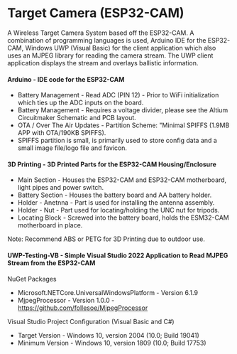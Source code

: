 # Target Camera (ESP32-CAM)
A Wireless Target Camera System based off the ESP32-CAM. A combination of programming languages is used, Arduino IDE for the ESP32-CAM, Windows UWP (Visual Basic) for the client application which also uses an MJPEG library for reading the camera stream. The UWP client application displays the stream and overlays ballistic information.

#### Arduino - IDE code for the ESP32-CAM
- Battery Management - Read ADC (PIN 12) - Prior to WiFi initialization which ties up the ADC inputs on the board.
- Battery Management - Requires a voltage divider, please see the Altium Circuitmaker Schematic and PCB layout.
- OTA / Over The Air Updates - Partition Scheme: "Minimal SPIFFS (1.9MB APP with OTA/190KB SPIFFS).
- SPIFFS partition is small, is primarily used to store config data and a small image file/logo file and favicon.

#### 3D Printing - 3D Printed Parts for the ESP32-CAM Housing/Enclosure
- Main Section - Houses the ESP32-CAM and ESP32-CAM motherboard, light pipes and power switch.
- Battery Section - Houses the battery board and AA battery holder.
- Holder - Anetnna - Part is used for installing the antenna assembly.
- Holder - Nut - Part used for locating/holding the UNC nut for tripods.
- Locating Block - Screwed into the battery board, holds the ESM32-CAM motherboard in place.

Note: Recommend ABS or PETG for 3D Printing due to outdoor use.

#### UWP-Testing-VB - Simple Visual Studio 2022 Application to Read MJPEG Stream from the ESP32-CAM
NuGet Packages
- Microsoft.NETCore.UniversalWindowsPlatform - Version 6.1.9
- MjpegProcessor - Version 1.0.0 - https://github.com/follesoe/MjpegProcessor

Visual Studio Project Configuration (Visual Basic and C#)
- Target Version - Windows 10, version 2004 (10.0; Build 19041)
- Minimum Version - Windows 10, version 1809 (10.0; Build 17753)
